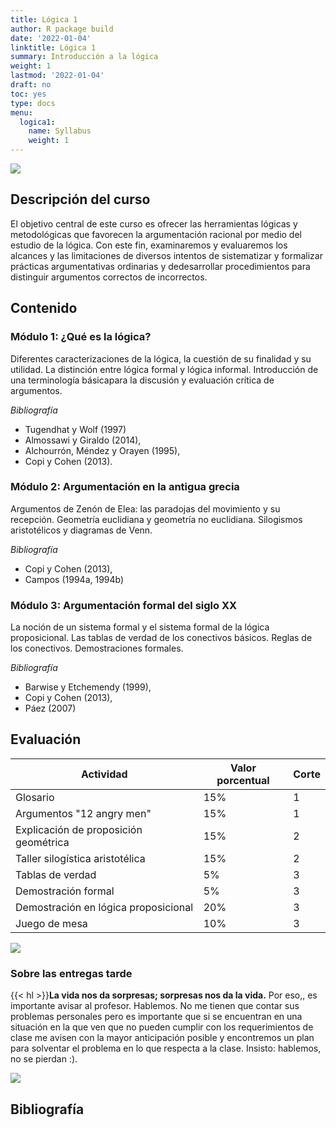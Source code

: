 ```yaml
---
title: Lógica 1
author: R package build
date: '2022-01-04'
linktitle: Lógica 1
summary: Introducción a la lógica
weight: 1
lastmod: '2022-01-04'
draft: no
toc: yes
type: docs
menu:
  logica1:
    name: Syllabus
    weight: 1
---
```


![](banner.jpg)

##  Descripción del curso

El objetivo central de este curso es ofrecer las herramientas  lógicas  y metodológicas que favorecen la argumentación racional por medio del estudio de la lógica. Con este fin, examinaremos y evaluaremos los alcances y las limitaciones de diversos intentos de sistematizar y formalizar prácticas argumentativas ordinarias y dedesarrollar procedimientos para distinguir argumentos correctos de incorrectos.

## Contenido

### Módulo 1: ¿Qué es la lógica?
Diferentes caracterizaciones de la lógica, la cuestión de su finalidad y su utilidad. La distinción entre lógica formal y lógica informal. Introducción de una terminología básicapara la discusión y evaluación crítica de argumentos.

*Bibliografía*

- Tugendhat y Wolf (1997)
- Almossawi y Giraldo (2014), 
- Alchourrón, Méndez y Orayen (1995), 
- Copi y Cohen (2013).

### Módulo 2: Argumentación en la antigua grecia
Argumentos de Zenón de Elea: las paradojas del movimiento y su recepción. 
Geometría euclidiana y geometría no euclidiana. 
Silogismos aristotélicos y diagramas de Venn.

*Bibliografía*

- Copi y Cohen (2013), 
- Campos (1994a, 1994b)

### Módulo 3: Argumentación formal del siglo XX

La noción de un sistema formal y el sistema formal de la lógica proposicional. Las tablas de verdad de los conectivos básicos. Reglas de los conectivos. Demostraciones
formales.

*Bibliografía*

- Barwise y Etchemendy (1999), 
- Copi y Cohen (2013), 
- Páez (2007)

## Evaluación

| Actividad                              | Valor porcentual | Corte |
|----------------------------------------|------------------|-------|
| Glosario                               | 15%              | 1     |
| Argumentos "12 angry men"              | 15%              | 1     |
| Explicación de proposición geométrica  | 15%              | 2     |
| Taller silogística aristotélica        | 15%              | 2     |
| Tablas de verdad                       | 5%               | 3     |
| Demostración formal                    | 5%               | 3     |
| Demostración en lógica proposicional   | 20%              | 3     |
| Juego de mesa                          | 10%              | 3     |



![](/courses/hfc/_index_files/borde.jpg)

### **Sobre las entregas tarde**

{{< hl >}}**La vida nos da sorpresas; sorpresas nos da la vida.**  Por eso,, es importante avisar al profesor. Hablemos. No me tienen que contar sus problemas personales pero es importante que si se encuentran en una situación en la que ven que no pueden cumplir con los requerimientos de clase me avisen con la mayor anticipación posible y encontremos un plan para solventar el problema en lo que respecta a la clase. Insisto: hablemos, no se pierdan :).


![](/courses/hfc/_index_files/borde.jpg)



## Bibliografía

